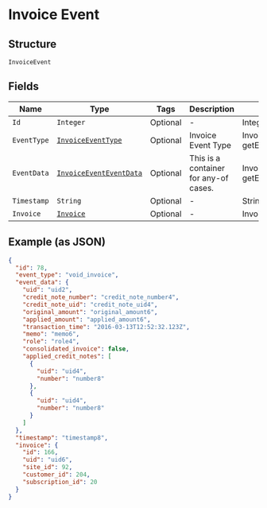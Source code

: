 
# Invoice Event

## Structure

`InvoiceEvent`

## Fields

| Name | Type | Tags | Description | Getter | Setter |
|  --- | --- | --- | --- | --- | --- |
| `Id` | `Integer` | Optional | - | Integer getId() | setId(Integer id) |
| `EventType` | [`InvoiceEventType`](../../doc/models/invoice-event-type.md) | Optional | Invoice Event Type | InvoiceEventType getEventType() | setEventType(InvoiceEventType eventType) |
| `EventData` | [`InvoiceEventEventData`](../../doc/models/containers/invoice-event-event-data.md) | Optional | This is a container for any-of cases. | InvoiceEventEventData getEventData() | setEventData(InvoiceEventEventData eventData) |
| `Timestamp` | `String` | Optional | - | String getTimestamp() | setTimestamp(String timestamp) |
| `Invoice` | [`Invoice`](../../doc/models/invoice.md) | Optional | - | Invoice getInvoice() | setInvoice(Invoice invoice) |

## Example (as JSON)

```json
{
  "id": 78,
  "event_type": "void_invoice",
  "event_data": {
    "uid": "uid2",
    "credit_note_number": "credit_note_number4",
    "credit_note_uid": "credit_note_uid4",
    "original_amount": "original_amount6",
    "applied_amount": "applied_amount6",
    "transaction_time": "2016-03-13T12:52:32.123Z",
    "memo": "memo6",
    "role": "role4",
    "consolidated_invoice": false,
    "applied_credit_notes": [
      {
        "uid": "uid4",
        "number": "number8"
      },
      {
        "uid": "uid4",
        "number": "number8"
      }
    ]
  },
  "timestamp": "timestamp8",
  "invoice": {
    "id": 166,
    "uid": "uid6",
    "site_id": 92,
    "customer_id": 204,
    "subscription_id": 20
  }
}
```

